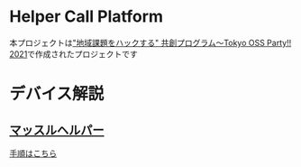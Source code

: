# Helper Call Platform
本プロジェクトは["地域課題をハックする" 共創プログラム〜Tokyo OSS Party!! 2021](https://tokyo-oss-party.com/)で作成されたプロジェクトです


# デバイス解説

## [マッスルヘルパー](./devices/muscle_helper)

[手順はこちら](./devices/muscle_helper)
